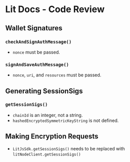# Lit Docs - Code Review

## Wallet Signatures

### `checkAndSignAuthMessage()`

- `nonce` must be passed.

### `signAndSaveAuthMessage()`

- `nonce`, `uri`, and `resources` must be passed.

## Generating SessionSigs

### `getSessionSigs()`

- `chainId` is an integer, not a string.
- `hashedEncryptedSymmetricKeyString` is not defined.

## Making Encryption Requests

- `LitJsSdk.getSessionSigs()` needs to be replaced with `litNodeClient.getSessionSigs()`